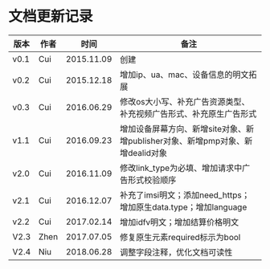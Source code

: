 # 文档更新记录

| 版本 | 作者 | 时间       | 备注                                                                           |
| ---- | ---- | ---------- | ------------------------------------------------------------------------------ |
| v0.1 | Cui  | 2015.11.09 | 创建                                                                           |
| v0.2 | Cui  | 2015.12.18 | 增加ip、ua、mac、设备信息的明文拓展                                            |
| v0.3 | Cui  | 2016.06.29 | 修改os大小写、补充广告资源类型、补充视频广告形式、补充原生广告形式             |
| v1.1 | Cui  | 2016.09.23 | 增加设备屏幕方向、新增site对象、新增publisher对象、新增pmp对象、新增dealid对象 |
| v2.0 | Cui  | 2016.11.09 | 修改link_type为必填、增加请求中广告形式校验顺序                                |
| v2.1 | Cui  | 2016.12.07 | 补充了imsi明文；添加need_https；<br>增加原生data.type；增加language            |
| v2.2 | Cui  | 2017.02.14 | 增加idfv明文；增加结算价格明文                                                 |
| V2.3 | Zhen | 2017.07.05 | 修复原生元素required标示为bool                                                 |
| V2.4 | Niu  | 2018.06.28 | 调整字段注释，优化文档可读性                                                   |